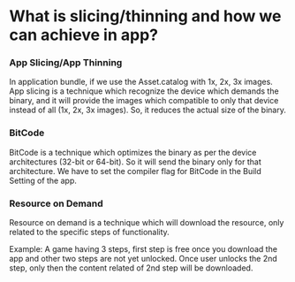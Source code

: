 # What is slicing/thinning and how we can achieve in app?

### App Slicing/App Thinning
In application bundle, if we use the Asset.catalog with 1x, 2x, 3x images. App slicing is a technique which recognize the device which demands the binary, and it will provide the images which compatible to only that device instead of all (1x, 2x, 3x images). So, it reduces the actual size of the binary.

### BitCode
BitCode is a technique which optimizes the binary as per the device architectures (32-bit or 64-bit). So it will send the binary only for that architecture. We have to set the compiler flag for BitCode in the Build Setting of the app.

### Resource on Demand
Resource on demand is a technique which will download the resource, only related to the specific steps of functionality.

Example: A game having 3 steps, first step is free once you download the app and other two steps are not yet unlocked. Once user unlocks the 2nd step, only then the content related of 2nd step will be downloaded.
